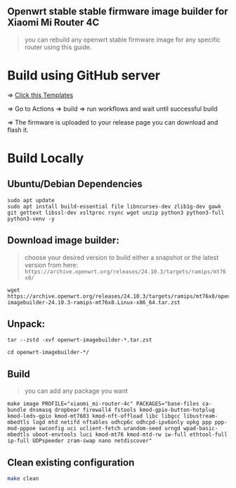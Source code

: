 ## Openwrt stable stable firmware image builder for Xiaomi Mi Router 4C
> you can rebuild any openwrt stable firmware image for any specific router using this guide.

# Build using GitHub server
=> [Click this Templates](https://github.com/xiv3r/Xiaomi-Router-4C-OpenWRT-Image-Builder/generate)

=> Go to Actions => build => run workflows and wait until successful build 

=> The firmware is uploaded to your release page you can download and flash it.

# Build Locally 
## Ubuntu/Debian Dependencies 
```
sudo apt update
sudo apt install build-essential file libncurses-dev zlib1g-dev gawk git gettext libssl-dev xsltproc rsync wget unzip python3 python3-full python3-venv -y
```
## Download image builder:
> choose your desired version to build either a snapshot or the latest version from here: `https://archive.openwrt.org/releases/24.10.3/targets/ramips/mt76x8/`
```
wget https://archive.openwrt.org/releases/24.10.3/targets/ramips/mt76x8/openwrt-imagebuilder-24.10.3-ramips-mt76x8.Linux-x86_64.tar.zst
```
## Unpack:
```
tar --zstd -xvf openwrt-imagebuilder-*.tar.zst
```
```
cd openwrt-imagebuilder-*/
```     
## Build
> you can add any package you want
```
make image PROFILE="xiaomi_mi-router-4c" PACKAGES="base-files ca-bundle dnsmasq dropbear firewall4 fstools kmod-gpio-button-hotplug kmod-leds-gpio kmod-mt7603 kmod-nft-offload libc libgcc libustream-mbedtls logd mtd netifd nftables odhcp6c odhcpd-ipv6only opkg ppp ppp-mod-pppoe swconfig uci uclient-fetch urandom-seed urngd wpad-basic-mbedtls uboot-envtools luci kmod-mt76 kmod-mtd-rw iw-full ethtool-full ip-full UDPspeeder zram-swap nano netdiscover"
```
## Clean existing configuration
```sh
make clean
```
